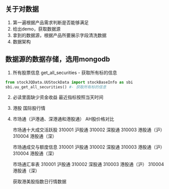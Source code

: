 ##  关于对数据
1.  第一遍根据产品需求判断是否能够满足
2.  给出demo，获取数据源
3.  拿到的数据源，根据产品所要展示字段清洗数据
4.  数据架构

## 数据源的数据存储，选用mongodb
1.  所有股票信息  get_all_securities - 获取所有标的信息
```python
from stockJQData.UUStockData import stockBaseInfo as sbi
sbi.uu_get_all_securities() #- 获取所有标的信息
```

2. 必读里面缺少资金收益  最近指标按照当天时间


3. 港股 国际股行情

4. 市场通（沪港通、深港通和港股通）
    AH股价格对比
    
    市场通十大成交活跃股
        310001	沪股通
        310002	深股通
        310003	港股通（沪）
        310004	港股通（深）
        
    市场通成交与额度信息
        310001	沪股通
        310002	深股通
        310003	港股通（沪）
        310004	港股通（深）
        
    市场通汇率表
        310001	沪股通
        310002	深股通
        310003	港股通（沪）
        310004	港股通（深）
    
    获取港美股指数日行情数据
    
